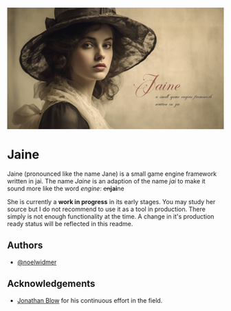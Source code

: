 ![Logo](./doc/banner.png)

# Jaine

Jaine (pronounced like the name Jane) is a small game engine framework written in jai.
The name *Jaine* is an adaption of the name *jai* to make it sound more like the word *engine*: ~~en~~**jai**ne

She is currently a **work in progress** in its early stages. 
You may study her source but I do not recommend to use it as a tool in production. 
There simply is not enough functionality at the time.
A change in it's production ready status will be reflected in this readme.

## Authors

- [@noelwidmer](https://github.com/noelwidmer/)

## Acknowledgements

 - [Jonathan Blow](https://x.com/Jonathan_Blow) for his continuous effort in the field.